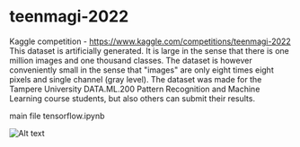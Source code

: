 # teenmagi-2022

Kaggle competition - https://www.kaggle.com/competitions/teenmagi-2022
This dataset is artificially generated. It is large in the sense that there is one million images and one thousand classes. The dataset is however conveniently small in the sense that "images" are only eight times eight pixels and single channel (gray level).
The dataset was made for the Tampere University DATA.ML.200 Pattern Recognition and Machine Learning course students, but also others can submit their results.


main file tensorflow.ipynb

![Alt text](relative/heatmaps/heatmap_1000_6.png?raw=true "Title")
